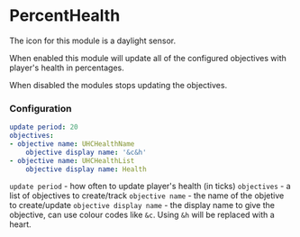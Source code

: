 PercentHealth
=============

The icon for this module is a daylight sensor.

When enabled this module will update all of the configured objectives with player's health
in percentages.

When disabled the modules stops updating the objectives.

### Configuration

```yaml
update period: 20
objectives:
- objective name: UHCHealthName
	objective display name: '&c&h'
- objective name: UHCHealthList
	objective display name: Health
```

`update period` - how often to update player's health (in ticks)
`objectives` - a list of objectives to create/track
	`objective name` - the name of the objetive to create/update
	`objective display name` - the display name to give the objective, can use colour codes like `&c`.
Using `&h` will be replaced with a heart.

